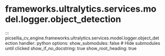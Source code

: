 # frameworks.ultralytics.services.model.logger.object_detection

::: picsellia_cv_engine.frameworks.ultralytics.services.model.logger.object_detection
    handler: python
    options:
        show_submodules: false  # Hide submodules until clicked
        show_if_no_docstring: true
        show_root_heading: true
